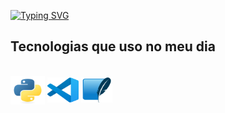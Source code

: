 [![Typing SVG](https://readme-typing-svg.demolab.com?font=Play&vCenter=true&left=true&size=50&pause=1000&color=C8F713&width=1000&height=65&lines=Ol%C3%A1+%2C+eu+me+chamo+Pierre+;Seja+Bem-Vindo(a)+!+👋)](https://git.io/typing-svg)

</div>

## Tecnologias que uso no meu dia
 

<div align="left"> <br>
  <img align="center" height="45" width="55" alt="js-icon"  src="https://raw.githubusercontent.com/devicons/devicon/master/icons/python/python-original.svg">
  <img align="center" height="40" width="50" alt="react-icon" src="https://raw.githubusercontent.com/devicons/devicon/master/icons/vscode/vscode-original.svg">
  <img align="center" height="40" width="50" alt="react-icon" src="https://raw.githubusercontent.com/devicons/devicon/master/icons/sqlite/sqlite-original.svg">
</div>

